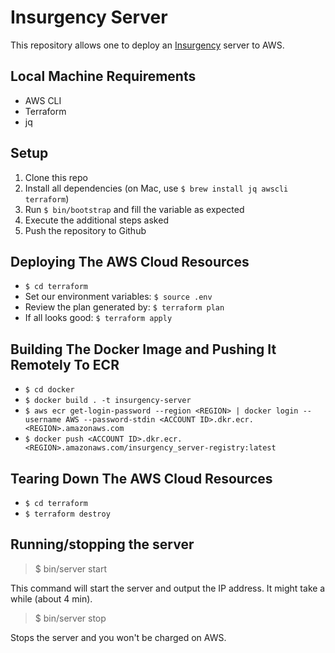 # Insurgency Server

This repository allows one to deploy an [Insurgency](https://store.steampowered.com/app/222880/Insurgency/) server to AWS.

## Local Machine Requirements

- AWS CLI
- Terraform
- jq

## Setup

1. Clone this repo
2. Install all dependencies (on Mac, use `$ brew install jq awscli terraform`)
3. Run `$ bin/bootstrap` and fill the variable as expected
4. Execute the additional steps asked
5. Push the repository to Github

## Deploying The AWS Cloud Resources

- `$ cd terraform`
- Set our environment variables: `$ source .env`
- Review the plan generated by: `$ terraform plan`
- If all looks good: `$ terraform apply`

## Building The Docker Image and Pushing It Remotely To ECR

- `$ cd docker`
- `$ docker build . -t insurgency-server`
- `$ aws ecr get-login-password --region <REGION> | docker login --username AWS --password-stdin <ACCOUNT ID>.dkr.ecr.<REGION>.amazonaws.com`
- `$ docker push <ACCOUNT ID>.dkr.ecr.<REGION>.amazonaws.com/insurgency_server-registry:latest`

## Tearing Down The AWS Cloud Resources

- `$ cd terraform`
- `$ terraform destroy`

## Running/stopping the server

> $ bin/server start

This command will start the server and output the IP address. It might take a
while (about 4 min).

> $ bin/server stop

Stops the server and you won't be charged on AWS.


